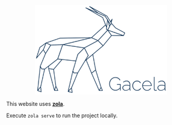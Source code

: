 <p align="center">
  <img src="static/images/gacela-logo-blue.svg" width="350" alt="Gacela logo"/>
</p>

This website uses **[zola](https://www.getzola.org/documentation/getting-started/overview/)**.

Execute `zola serve` to run the project locally.
